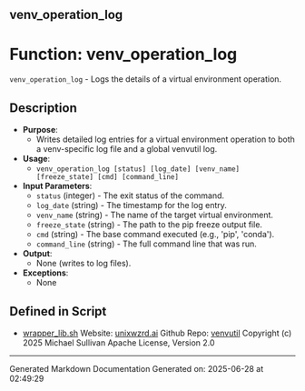 ## venv_operation_log
# Function: venv_operation_log
`venv_operation_log` - Logs the details of a virtual environment operation.
## Description
- **Purpose**:
  - Writes detailed log entries for a virtual environment operation to both a venv-specific log file and a global venvutil log.
- **Usage**:
  - `venv_operation_log [status] [log_date] [venv_name] [freeze_state] [cmd] [command_line]`
- **Input Parameters**:
  - `status` (integer) - The exit status of the command.
  - `log_date` (string) - The timestamp for the log entry.
  - `venv_name` (string) - The name of the target virtual environment.
  - `freeze_state` (string) - The path to the pip freeze output file.
  - `cmd` (string) - The base command executed (e.g., 'pip', 'conda').
  - `command_line` (string) - The full command line that was run.
- **Output**:
  - None (writes to log files).
- **Exceptions**:
  - None

## Defined in Script

* [wrapper_lib.sh](../wrapper_lib_sh.md)
Website: [unixwzrd.ai](https://unixwzrd.ai)
Github Repo: [venvutil](https://github.com/unixwzrd/venvutil)
Copyright (c) 2025 Michael Sullivan
Apache License, Version 2.0

---

Generated Markdown Documentation
Generated on: 2025-06-28 at 02:49:29
